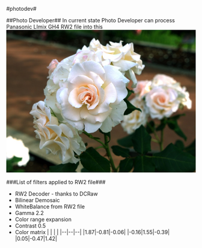 #photodev#

##Photo Developer##
In current state Photo Developer can process Panasonic LImix GH4 RW2 file into this
![Alt text](docs/images/P1350577thumb.jpg "Optional title")

###List of filters applied to RW2 file###
* RW2 Decoder - thanks to DCRaw
* Bilinear Demosaic
* WhiteBalance from RW2 file
* Gamma 2.2
* Color range expansion
* Contrast 0.5
* Color matrix 
|  |  |  |
|--|--|--|
|1.87|-0.81|-0.06|
|-0.16|1.55|-0.39|
|0.05|-0.47|1.42|

